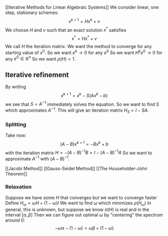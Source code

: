 [[Iterative Methods for Linear Algebraic Systems]]
We consider linear, one step, stationary schemes:
$$
x^{k+1}=Hx^{k}+v
$$
We choose $H$ and $v$ such that an exact solution $x^{*}$ satisfies 
$$
x^{*}=Hx^*+v
$$
We call $H$ the iteration matrix.
We want the method to converge for any starting value of $x^{0}$.
So we want $e^k\to 0$ for any $e^0$
So we want $H^ke^0\to 0$ for any $e^0 \in \mathbb{R}^n$
So we want $\rho(H)<1$.

## Iterative refinement
By writing
$$
x^{k+1}=x^{k}-S(Ax^{k}-b)
$$
we see that $S=A^{-1}$ immediately solves the equation. 
So we want to find $S$ which approximates $A^{-1}$. 
This will give an iteration matrix $H_{S}=I-SA$.

### Splitting
Take now:
$$
(A-B)x^{k+1}=-Bx^{k}+b
$$
with the iteration matrix $H=-(A-B)^{-1}B=I-(A-B)^{-1}A$
So we want to approximate $A^{-1}$ with $(A-B)^{-1}$.

[[Jacobi Method]]
[[Gauss-Seidel Method]]
[[The Householder-John Theorem]]
### Relaxation
Suppose we have some $H$ that converges but we want to converge faster
Define $H_{\omega}=\omega H+(1-\omega)I$
We want to find $\omega$ which minimizes $\rho(H_{\omega})$
In general, this is unknown, 
but suppose we know $\sigma(H)$ is real and in the interval $[\alpha,\beta]$
Then we can figure out optimal $\omega$ by "centering" the spectrum around $0$:
$$
-\omega \alpha-(1-\omega) = \omega \beta + (1-\omega)
$$